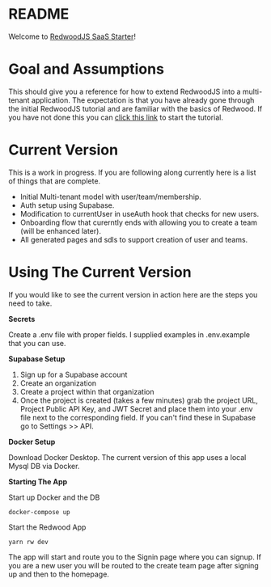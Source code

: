 # README

Welcome to [RedwoodJS SaaS Starter](https://redwoodjs.com)!

# Goal and Assumptions

This should give you a reference for how to extend RedwoodJS into a multi-tenant application. The expectation is that you have already gone through the initial RedwoodJS tutorial and are familiar with the basics of Redwood. If you have not done this you can [click this link](https://redwoodjs.com/docs/tutorial/foreword) to start the tutorial.

# Current Version

This is a work in progress. If you are following along currently here is a list of things that are complete.

- Initial Multi-tenant model with user/team/membership.
- Auth setup using Supabase.
- Modification to currentUser in useAuth hook that checks for new users.
- Onboarding flow that curerntly ends with allowing you to create a team (will be enhanced later).
- All generated pages and sdls to support creation of user and teams.

# Using The Current Version

If you would like to see the current version in action here are the steps you need to take.

**Secrets**

Create a .env file with proper fields. I supplied examples in .env.example that you can use.

**Supabase Setup**
1. Sign up for a Supabase account
2. Create an organization
3. Create a project within that organization
4. Once the project is created (takes a few minutes) grab the project URL, Project Public API Key, and JWT Secret and place them into your .env file next to the corresponding field. If you can't find these in Supabase go to Settings >> API.

**Docker Setup**

Download Docker Desktop. The current version of this app uses a local Mysql DB via Docker.

**Starting The App**

Start up Docker and the DB
```
docker-compose up
```

Start the Redwood App
```
yarn rw dev
```

The app will start and route you to the Signin page where you can signup. If you are a new user you will be routed to the create team page after signing up and then to the homepage.
